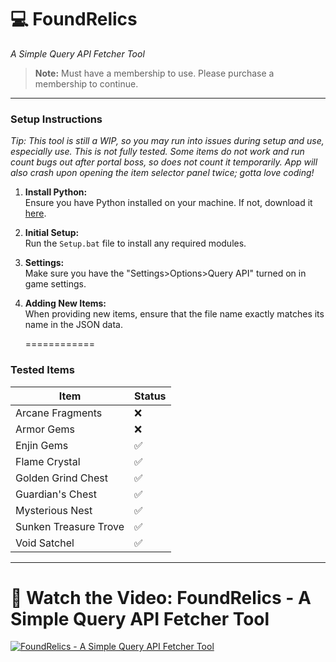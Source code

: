 # 💻 FoundRelics  
_A Simple Query API Fetcher Tool_

> **Note:** Must have a membership to use. Please purchase a membership to continue.

---

### Setup Instructions
   *Tip: This tool is still a WIP, so you may run into issues during setup and use, especially use. This is not fully tested. Some items do not work and run count bugs out after portal boss, so does not count it temporarily. App will also crash upon opening the item selector panel twice; gotta love coding!*

1. **Install Python:**  
   Ensure you have Python installed on your machine. If not, download it [here](https://www.python.org/downloads/).

2. **Initial Setup:**  
   Run the `Setup.bat` file to install any required modules.

3. **Settings:**  
   Make sure you have the "Settings>Options>Query API" turned on in game settings.

4. **Adding New Items:**  
   When providing new items, ensure that the file name exactly matches its name in the JSON data.

   ============

### Tested Items

| Item                     | Status |
|--------------------------|--------|
| Arcane Fragments         | ❌     |
| Armor Gems               | ❌     |
| Enjin Gems               | ✅     |
| Flame Crystal            | ✅     |
| Golden Grind Chest       | ✅     |
| Guardian's Chest         | ✅     |
| Mysterious Nest          | ✅     |
| Sunken Treasure Trove    | ✅     |
| Void Satchel             | ✅     |

---

# 🎥 Watch the Video: FoundRelics - A Simple Query API Fetcher Tool
[![FoundRelics - A Simple Query API Fetcher Tool](https://img.youtube.com/vi/7pXumxXoP04/maxresdefault.jpg)](https://www.youtube.com/watch?v=7pXumxXoP04)
